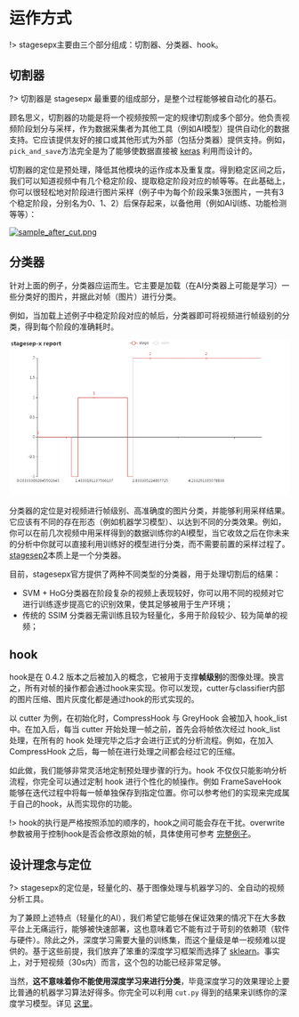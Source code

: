 # 运作方式

!> stagesepx主要由三个部分组成：切割器、分类器、hook。

## 切割器

?> 切割器是 stagesepx 最重要的组成部分，是整个过程能够被自动化的基石。

顾名思义，切割器的功能是将一个视频按照一定的规律切割成多个部分。他负责视频阶段划分与采样，作为数据采集者为其他工具（例如AI模型）提供自动化的数据支持。它应该提供友好的接口或其他形式为外部（包括分类器）提供支持。例如，`pick_and_save`方法完全是为了能够使数据直接被 [keras](https://github.com/keras-team/keras) 利用而设计的。

切割器的定位是预处理，降低其他模块的运作成本及重复度。得到稳定区间之后，我们可以知道视频中有几个稳定阶段、提取稳定阶段对应的帧等等。在此基础上，你可以很轻松地对阶段进行图片采样（例子中为每个阶段采集3张图片，一共有3个稳定阶段，分别名为0、1、2）后保存起来，以备他用（例如AI训练、功能检测等等）：

[![sample_after_cut.png](https://i.loli.net/2019/07/17/5d2ea54271fe256939.png)](https://i.loli.net/2019/07/17/5d2ea54271fe256939.png)

## 分类器

针对上面的例子，分类器应运而生。它主要是加载（在AI分类器上可能是学习）一些分类好的图片，并据此对帧（图片）进行分类。

例如，当加载上述例子中稳定阶段对应的帧后，分类器即可将视频进行帧级别的分类，得到每个阶段的准确耗时。

![stage](../pics/stage.png)

分类器的定位是对视频进行帧级别、高准确度的图片分类，并能够利用采样结果。它应该有不同的存在形态（例如机器学习模型）、以达到不同的分类效果。例如，你可以在前几次视频中用采样得到的数据训练你的AI模型，当它收敛之后在你未来的分析中你就可以直接利用训练好的模型进行分类，而不需要前置的采样过程了。[stagesep2](https://github.com/williamfzc/stagesep2)本质上是一个分类器。

目前，stagesepx官方提供了两种不同类型的分类器，用于处理切割后的结果：

- SVM + HoG分类器在阶段复杂的视频上表现较好，你可以用不同的视频对它进行训练逐步提高它的识别效果，使其足够被用于生产环境；
- 传统的 SSIM 分类器无需训练且较为轻量化，多用于阶段较少、较为简单的视频；

## hook

hook是在 0.4.2 版本之后被加入的概念，它被用于支撑**帧级别**的图像处理。换言之，所有对帧的操作都会通过hook来实现。你可以发现，cutter与classifier内部的图片压缩、图片灰度化都是通过hook的形式实现的。

以 cutter 为例，在初始化时，CompressHook 与 GreyHook 会被加入 hook_list 中。在加入后，每当 cutter 开始处理一帧之前，首先会将帧依次经过 hook_list 处理，在所有的 hook 处理完毕之后才会进行正式的分析流程。例如，在加入 CompressHook 之后，每一帧在进行处理之间都会经过它的压缩。

如此做，我们能够非常灵活地定制预处理步骤的行为。hook 不仅仅只能影响分析流程，你完全可以通过定制 hook 进行个性化的帧操作。例如 FrameSaveHook 能够在迭代过程中将每一帧单独保存到指定位置。你可以参考他们的实现来完成属于自己的hook，从而实现你的功能。

!> hook的执行是严格按照添加的顺序的，hook之间可能会存在干扰。overwrite参数被用于控制hook是否会修改原始的帧，具体使用可参考 [完整例子](https://github.com/williamfzc/stagesepx/blob/master/example/cut_and_classify.py)。

## 设计理念与定位

?> stagesepx的定位是，轻量化的、基于图像处理与机器学习的、全自动的视频分析工具。

为了兼顾上述特点（轻量化的AI），我们希望它能够在保证效果的情况下在大多数平台上无痛运行，能够被快速部署，这也意味着它不能有过于苛刻的依赖项（软件与硬件）。除此之外，深度学习需要大量的训练集，而这个量级是单一视频难以提供的。基于这些前提，我们放弃了笨重的深度学习框架而选择了 [sklearn](https://github.com/scikit-learn/scikit-learn)。事实上，对于短视频（30s内）而言，这个包的功能已经非常足够。

当然，**这不意味着你不能使用深度学习来进行分类**，毕竟深度学习的效果理论上要比普通的机器学习算法好得多。你完全可以利用 `cut.py` 得到的结果来训练你的深度学习模型。详见 [这里](/pages/1_where_can_it_be_used?id=as-ai-frontend)。
